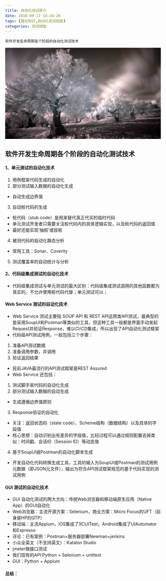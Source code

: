 ```yaml
---
title: 自动化测试简介
date: 2018-09-17 14:24:26
tags: [理论知识,自动化测试技能]
categories: 测试技能
---
```

```
软件开发生命周期各个阶段的自动化测试技术
```
<!-- more -->
![image](test-case-auto-testcase-summary/tree_xiaozhu.jpeg)

## 软件开发生命周期各个阶段的自动化测试技术
#### 1、单元测试的自动化技术
1. 用例框架代码生成的自动化
2. 部分测试输入数据的自动化生成
- 自动生成边界值
3. 自动桩代码的生成
<!-- more -->
- 桩代码（stub code）是用来替代真正代买的临时代码
- 单元测试开发者只需要关注桩代码内的具体逻辑实现，以及桩代码的返回值
- 最好还能实现‘抽桩’或拔桩
4. 被测代码的自动化静态分析
- 常用工具：Sonar、Coverity
5. 测试覆盖率的自动统计与分析
#### 2、代码级集成测试的自动化技术
- 代码级集成测试与单元测试的最大区别：代码级集成测试调用的其他函数都为真实的，不允许使用桩代码代替；单元测试可以；
#### Web Service 测试的自动化技术
- Web Service 测试主要指 SOUP API 和 REST API这两类API测试，最典型的是采用SoupUI和Postman等类似的工具，但这种工具一般都是界面手动发起Request并验证Response，难以CI/CD集成，所以出现了API自动化测试框架
- 代码级API测试用例，一般包括三个步骤：
1. 准备API测试数据
1. 准备调用参数，并调用
1. 验证返回结果
- 目前JAVA最流行的API测试框架是REST Assured
- Web Service 还包括：
1. 测试脚手架代码的自动化生成
2. 部分测试输入数据的自动生成
- 生成遵循边界值原则
3. Response验证的自动化
- 关注：返回状态码（state code）、Scheme结构（数据结构）以及具体的字段值
- 核心思想：自动识别出有差异的字段值，比较过程可以通过规则配置去掉类似：时间戳、会话ID（Session ID）等动态值
4. 基于SoupUI或Postman的自动化脚本生成
- 开发自动化代码转换生成工具，工具的输入为SoupUI或Postman的测试用例元数据（即JSON元文件），输出为符合API测试框架规范的基于代码实现的测试用例
#### GUI 测试的自动化技术
- GUI 自动化测试的两大方向：传统Web浏览器和移动端原生应用（Native App）的GUI自动化
- Web浏览器：主流开源方案：Selenium，商业方案：Micro Focus的UFT（前身是HP的QTP）
- 移动端：主流Appium，IOS集成了XCUITest，Android集成了UIAutomator和Espresso
- 评论：已有案例：Postman+服务器部署Newman+jenkins
- 小众全英文（不支持英文）：Katalon Studio
- jmeter做接口测试
- 我们现有的API:Python + Selenium + unittest
- GUI：Python + Appium
#### 总结：
